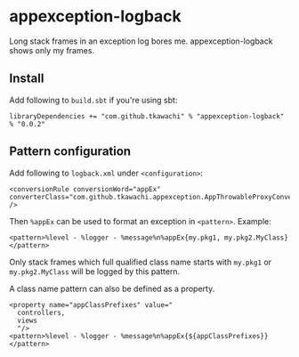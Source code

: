 # appexception-logback

Long stack frames in an exception log bores me.
appexception-logback shows only my frames.

## Install

Add following to `build.sbt` if you're using sbt:

    libraryDependencies += "com.github.tkawachi" % "appexception-logback" % "0.0.2"

## Pattern configuration

Add following to `logback.xml` under `<configuration>`:

    <conversionRule conversionWord="appEx" converterClass="com.github.tkawachi.appexception.AppThrowableProxyConverter" />

Then `%appEx` can be used to format an exception in `<pattern>`.
Example:

    <pattern>%level - %logger - %message%n%appEx{my.pkg1, my.pkg2.MyClass}</pattern>

Only stack frames which full qualified class name starts with `my.pkg1` or `my.pkg2.MyClass` will be logged by this pattern.

A class name pattern can also be defined as a property.

    <property name="appClassPrefixes" value="
      controllers,
      views
      "/>
    <pattern>%level - %logger - %message%n%appEx{${appClassPrefixes}}</pattern>

